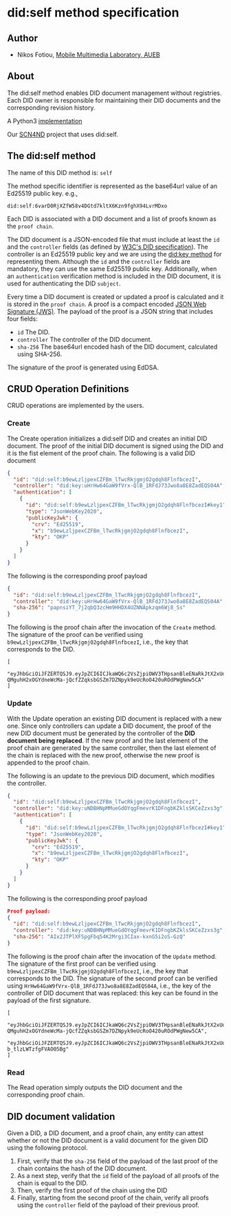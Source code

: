 # did:self method specification
## Author
* Nikos Fotiou, [Mobile Multimedia Laboratory, AUEB](https://mm.aueb.gr)

## About
The did:self method enables DID document management without registries. Each
DID owner is responsible for maintaining their DID documents and the corresponding
revision history.

A Python3 [implementation](https://github.com/mmlab-aueb/did-self-py)

Our [SCN4ND](https://mm.aueb.gr/scn4ndn/) project that uses did:self.

## The did:self method 
The name of this DID method is: `self`

The method specific identifier is represented as the base64url value
of an Ed25519 public key. e.g.,

```
did:self:6varD0RjXZfW58v4DGtd7kltX6Kzn9fghX94LvrMDxo
```

Each DID is associated with a DID document and a 
list of proofs known as the `proof chain`. 

The DID document is a JSON-encoded file that must include at least
the `id` and the `controller` fields (as defined by [W3C's DID specification](https://www.w3.org/TR/did-core/)).
The controller is an Ed25519 public key and we are using the [did:key method](https://w3c-ccg.github.io/did-method-key/)
for representing them. Although the `id` and the `controller` fields are mandatory, they can use 
the same Ed25519 public key. Additionally, when an `authentication` verification method is included in the
DID document, it is used for authenticating the DID `subject`. 

Every time a DID document is created or updated a proof is calculated
and it is stored in the `proof chain`.
A proof is a compact encoded [JSON Web Signature (JWS)](https://tools.ietf.org/html/rfc7515).
The payload of the proof is a JSON string that includes four 
fields: 

* `id` The DID.
* `controller` The controller of the DID document.
* `sha-256` The base64url encoded hash of the DID document, calculated using SHA-256.

The signature of the proof is generated using EdDSA. 

## CRUD Operation Definitions
CRUD operations are implemented by the users. 

### Create
The Create operation initializes a did:self DID and creates an initial DID document. 
The proof of the initial DID document is signed using the DID
and it is the fist element of the proof chain. The following is a valid DID document

```JSON
{
  "id": "did:self:b9ewLzljpexCZFBm_lTwcRkjgmjO2gdqh8FlnfbcezI",
  "controller": "did:key:uHrHw64GaW9fVrx-QlB_1RFdJ73Jwo8a8E8ZadEQS04A",
  "authentication": [
    {
      "id": "did:self:b9ewLzljpexCZFBm_lTwcRkjgmjO2gdqh8FlnfbcezI#key1",
      "type": "JsonWebKey2020",
      "publicKeyJwk": {
        "crv": "Ed25519",
        "x": "b9ewLzljpexCZFBm_lTwcRkjgmjO2gdqh8FlnfbcezI",
        "kty": "OKP"
      }
    }
  ]
}
```

The following is the corresponding proof payload

```JSON
{
  "id": "did:self:b9ewLzljpexCZFBm_lTwcRkjgmjO2gdqh8FlnfbcezI",
  "controller": "did:key:uHrHw64GaW9fVrx-QlB_1RFdJ73Jwo8a8E8ZadEQS04A",
  "sha-256": "papnsiYT_7j2qbQ3zcHm9HHDX4UZNNApkzqm6Wj8_Ss"
}
```

The following is the proof chain after the invocation of the `Create` method. The signature
of the proof can be verified using `b9ewLzljpexCZFBm_lTwcRkjgmjO2gdqh8FlnfbcezI`, i.e., the key
that corresponds to the DID.

```
[
  "eyJhbGciOiJFZERTQSJ9.eyJpZCI6ICJkaWQ6c2VsZjpiOWV3THpsanBleENaRkJtX2xUd2NSa2pnbWpPMmdkcWg4RmxuZmJjZXpJIiwgImNvbnRyb2xsZXIiOiAiZGlkOmtleTp1SHJIdzY0R2FXOWZWcngtUWxCXzFSRmRKNzNKd284YThFOFphZEVRUzA0QSIsICJzaGEtMjU2IjogInBhcG5zaVlUXzdqMnFiUTN6Y0htOUhIRFg0VVpOTkFwa3pxbTZXajhfU3MifQ.yINGHRO7sAG2vEMmtoD1XW-QMguhH2xOGYdneWcMa-jQcfZZqksbGSZm7DZNpyk9eUcRoO420uROdPWgNew5CA"
]
```

### Update
With the Update operation an existing DID document is replaced with a new one. 
Since only controllers can update a DID document, 
the proof of the new DID document must be generated 
by the controller of the **DID document being replaced**.
If the new proof and the last element of the proof chain are generated by the same controller, 
then the last element of the chain is replaced with the new proof, otherwise the new proof 
is appended to the proof chain.

The following is an update to the previous DID document, which modifies the controller.

```JSON
{
  "id": "did:self:b9ewLzljpexCZFBm_lTwcRkjgmjO2gdqh8FlnfbcezI",
  "controller": "did:key:uNDBHNpMMueGdOYqgFmevrK1DFngbKZklsSKCeZzxs3g",
  "authentication": [
    {
      "id": "did:self:b9ewLzljpexCZFBm_lTwcRkjgmjO2gdqh8FlnfbcezI#key1",
      "type": "JsonWebKey2020",
      "publicKeyJwk": {
        "crv": "Ed25519",
        "x": "b9ewLzljpexCZFBm_lTwcRkjgmjO2gdqh8FlnfbcezI",
        "kty": "OKP"
      }
    }
  ]
}
```

The following is the corresponding proof payload

```JSON
Proof payload:
{
  "id": "did:self:b9ewLzljpexCZFBm_lTwcRkjgmjO2gdqh8FlnfbcezI",
  "controller": "did:key:uNDBHNpMMueGdOYqgFmevrK1DFngbKZklsSKCeZzxs3g",
  "sha-256": "AIx2JTPlXFSpgFbq54K2Mrgi3CIax-kxnG5i2oS-GzQ"
}
```

The following is the proof chain after the invocation of the `Update` method. The signature
of the first proof can be verified using `b9ewLzljpexCZFBm_lTwcRkjgmjO2gdqh8FlnfbcezI`, i.e., the key
that corresponds to the DID. The signature of the second proof can be verified using 
`HrHw64GaW9fVrx-QlB_1RFdJ73Jwo8a8E8ZadEQS04A`, i.e., the key of the controller of
DID document that was replaced: this key can be found in the payload of the first 
signature.

```
[
  "eyJhbGciOiJFZERTQSJ9.eyJpZCI6ICJkaWQ6c2VsZjpiOWV3THpsanBleENaRkJtX2xUd2NSa2pnbWpPMmdkcWg4RmxuZmJjZXpJIiwgImNvbnRyb2xsZXIiOiAiZGlkOmtleTp1SHJIdzY0R2FXOWZWcngtUWxCXzFSRmRKNzNKd284YThFOFphZEVRUzA0QSIsICJzaGEtMjU2IjogInBhcG5zaVlUXzdqMnFiUTN6Y0htOUhIRFg0VVpOTkFwa3pxbTZXajhfU3MifQ.yINGHRO7sAG2vEMmtoD1XW-QMguhH2xOGYdneWcMa-jQcfZZqksbGSZm7DZNpyk9eUcRoO420uROdPWgNew5CA",
  "eyJhbGciOiJFZERTQSJ9.eyJpZCI6ICJkaWQ6c2VsZjpiOWV3THpsanBleENaRkJtX2xUd2NSa2pnbWpPMmdkcWg4RmxuZmJjZXpJIiwgImNvbnRyb2xsZXIiOiAiZGlkOmtleTp1TkRCSE5wTU11ZUdkT1lxZ0ZtZXZySzFERm5nYktaa2xzU0tDZVp6eHMzZyIsICJzaGEtMjU2IjogIkFJeDJKVFBsWEZTcGdGYnE1NEsyTXJnaTNDSWF4LWt4bkc1aTJvUy1HelEifQ.tH3hqjpiKa6hTCYDyFJAGfssvalR5mGs8PWDPRook56iZyEnCg17St1L8b_B28yH9e-b_tlzLWTzfgFVAO05Bg"
]
```

### Read
The Read operation simply outputs the DID document and 
the corresponding proof chain.

## DID document validation
Given a DID, a DID document, and a proof chain, any entity can attest
whether or not the DID document is a valid document for the given DID 
using the following protocol.

1. First, verify that the `sha-256` field of the payload of the last proof of the chain contains the hash of the DID document.
1. As a next step, verify that the `id` field of the payload of all proofs of the chain is equal to the DID.
1. Then, verify the first proof of the chain using the DID
1. Finally, starting from the second proof of the chain, verify all proofs using the `controller` field of the payload of their previous proof.





